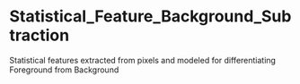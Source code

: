 # Statistical_Feature_Background_Subtraction

Statistical features extracted from pixels and modeled for differentiating Foreground from Background
